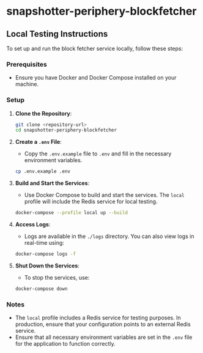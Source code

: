 # snapshotter-periphery-blockfetcher

## Local Testing Instructions

To set up and run the block fetcher service locally, follow these steps:

### Prerequisites

- Ensure you have Docker and Docker Compose installed on your machine.

### Setup

1. **Clone the Repository**:
   ```bash
   git clone <repository-url>
   cd snapshotter-periphery-blockfetcher
   ```

2. **Create a `.env` File**:
   - Copy the `.env.example` file to `.env` and fill in the necessary environment variables.
   ```bash
   cp .env.example .env
   ```

3. **Build and Start the Services**:
   - Use Docker Compose to build and start the services. The `local` profile will include the Redis service for local testing.
   ```bash
   docker-compose --profile local up --build
   ```

4. **Access Logs**:
   - Logs are available in the `./logs` directory. You can also view logs in real-time using:
   ```bash
   docker-compose logs -f
   ```

5. **Shut Down the Services**:
   - To stop the services, use:
   ```bash
   docker-compose down
   ```

### Notes

- The `local` profile includes a Redis service for testing purposes. In production, ensure that your configuration points to an external Redis service.
- Ensure that all necessary environment variables are set in the `.env` file for the application to function correctly.
